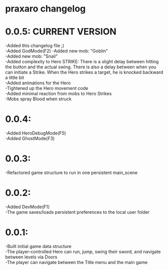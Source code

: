 # praxaro changelog


# 0.0.5:  CURRENT VERSION
-Added this changelog file ;)  
-Added GodMode(F2) 
-Added new mob: "Goblin"  
-Added new mob: "Snail"  
-Added complexity to Hero STRIKE: There is a slight delay between hitting the button and the actual swing. There is also a delay between when you can initiate a Strike. When the Hero strikes a target, he is knocked backward a little bit  
-Added animations for the Hero  
-Tightened up the Hero movement code  
-Added minimal reaction from mobs to Hero Strikes  
-Mobs spray Blood when struck  


# 0.0.4:  
-Added HeroDebugMode(F5)  
-Added GhostMode(F3)  


# 0.0.3:  
-Refactored game structure to run in one persistent main_scene  


# 0.0.2:  
-Added DevMode(F1)   
-The game saves/loads persistent preferences to the local user folder  


# 0.0.1:  
-Built initial game data structure  
-The player-controlled Hero can run, jump, swing their sword, and navigate between levels via Doors  
-The player can navigate between the Title menu and the main game  







